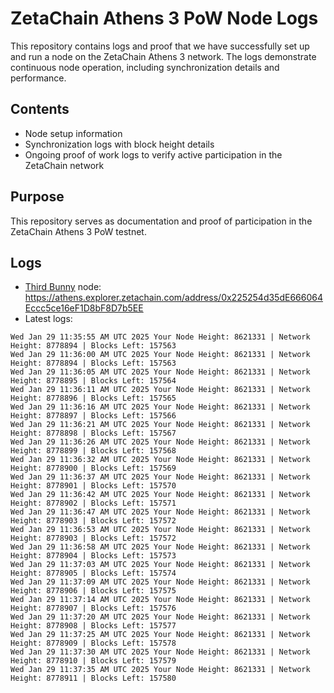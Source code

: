 # ZetaChain Athens 3 PoW Node Logs
This repository contains logs and proof that we have successfully set up and run a node on the ZetaChain Athens 3 network. The logs demonstrate continuous node operation, including synchronization details and performance.

## Contents
- Node setup information
- Synchronization logs with block height details
- Ongoing proof of work logs to verify active participation in the ZetaChain network

## Purpose
This repository serves as documentation and proof of participation in the ZetaChain Athens 3 PoW testnet.

## Logs

- [Third Bunny](https://thirdbunny.xyz/) node: https://athens.explorer.zetachain.com/address/0x225254d35dE666064Eccc5ce16eF1D8bF8D7b5EE
- Latest logs:
```
Wed Jan 29 11:35:55 AM UTC 2025 Your Node Height: 8621331 | Network Height: 8778894 | Blocks Left: 157563
Wed Jan 29 11:36:00 AM UTC 2025 Your Node Height: 8621331 | Network Height: 8778894 | Blocks Left: 157563
Wed Jan 29 11:36:05 AM UTC 2025 Your Node Height: 8621331 | Network Height: 8778895 | Blocks Left: 157564
Wed Jan 29 11:36:11 AM UTC 2025 Your Node Height: 8621331 | Network Height: 8778896 | Blocks Left: 157565
Wed Jan 29 11:36:16 AM UTC 2025 Your Node Height: 8621331 | Network Height: 8778897 | Blocks Left: 157566
Wed Jan 29 11:36:21 AM UTC 2025 Your Node Height: 8621331 | Network Height: 8778898 | Blocks Left: 157567
Wed Jan 29 11:36:26 AM UTC 2025 Your Node Height: 8621331 | Network Height: 8778899 | Blocks Left: 157568
Wed Jan 29 11:36:32 AM UTC 2025 Your Node Height: 8621331 | Network Height: 8778900 | Blocks Left: 157569
Wed Jan 29 11:36:37 AM UTC 2025 Your Node Height: 8621331 | Network Height: 8778901 | Blocks Left: 157570
Wed Jan 29 11:36:42 AM UTC 2025 Your Node Height: 8621331 | Network Height: 8778902 | Blocks Left: 157571
Wed Jan 29 11:36:47 AM UTC 2025 Your Node Height: 8621331 | Network Height: 8778903 | Blocks Left: 157572
Wed Jan 29 11:36:53 AM UTC 2025 Your Node Height: 8621331 | Network Height: 8778903 | Blocks Left: 157572
Wed Jan 29 11:36:58 AM UTC 2025 Your Node Height: 8621331 | Network Height: 8778904 | Blocks Left: 157573
Wed Jan 29 11:37:03 AM UTC 2025 Your Node Height: 8621331 | Network Height: 8778905 | Blocks Left: 157574
Wed Jan 29 11:37:09 AM UTC 2025 Your Node Height: 8621331 | Network Height: 8778906 | Blocks Left: 157575
Wed Jan 29 11:37:14 AM UTC 2025 Your Node Height: 8621331 | Network Height: 8778907 | Blocks Left: 157576
Wed Jan 29 11:37:20 AM UTC 2025 Your Node Height: 8621331 | Network Height: 8778908 | Blocks Left: 157577
Wed Jan 29 11:37:25 AM UTC 2025 Your Node Height: 8621331 | Network Height: 8778909 | Blocks Left: 157578
Wed Jan 29 11:37:30 AM UTC 2025 Your Node Height: 8621331 | Network Height: 8778910 | Blocks Left: 157579
Wed Jan 29 11:37:35 AM UTC 2025 Your Node Height: 8621331 | Network Height: 8778911 | Blocks Left: 157580
```
